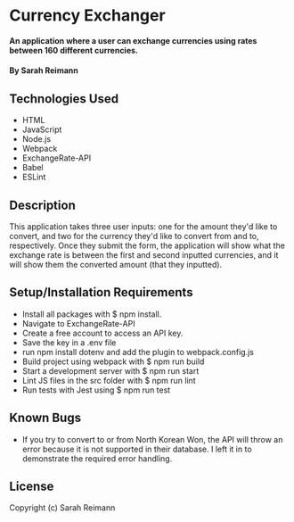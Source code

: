 # Currency Exchanger

#### An application where a user can exchange currencies using rates between 160 different currencies.

#### By Sarah Reimann

## Technologies Used

* HTML
* JavaScript
* Node.js
* Webpack
* ExchangeRate-API
* Babel
* ESLint

## Description
This application takes three user inputs: one for the amount they'd like to convert, and two for the currency they'd like to convert from and to, respectively. Once they submit the form, the application will show what the exchange rate is between the first and second inputted currencies, and it will show them the converted amount (that they inputted).

## Setup/Installation Requirements

* Install all packages with $ npm install.
* Navigate to ExchangeRate-API 
* Create a free account to access an API key.
* Save the key in a .env file
* run npm install dotenv and add the plugin to webpack.config.js
* Build project using webpack with $ npm run build
* Start a development server with $ npm run start
* Lint JS files in the src folder with $ npm run lint
* Run tests with Jest using $ npm run test

## Known Bugs

* If you try to convert to or from North Korean Won, the API will throw an error because it is not supported in their database. I left it in to demonstrate the required error handling. 

## License

Copyright (c) Sarah Reimann
